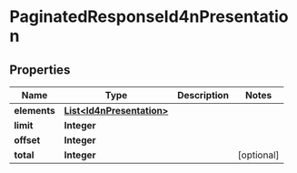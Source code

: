 
# PaginatedResponseId4nPresentation

## Properties
Name | Type | Description | Notes
------------ | ------------- | ------------- | -------------
**elements** | [**List&lt;Id4nPresentation&gt;**](Id4nPresentation.md) |  | 
**limit** | **Integer** |  | 
**offset** | **Integer** |  | 
**total** | **Integer** |  |  [optional]



